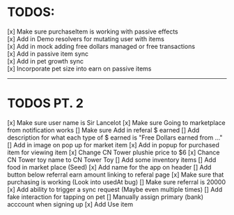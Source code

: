 # TODOS:

[x] Make sure purchaseItem is working with passive effects  
[x] Add in Demo resolvers for mutating user with items  
[x] Add in mock adding free dollars managed or free transactions  
[x] Add in passive item sync  
[x] Add in pet growth sync  
[x] Incorporate pet size into earn on passive items

---

# TODOS PT. 2

[x] Make sure user name is Sir Lancelot
[x] Make sure Going to marketplace from notification works
[] Make sure Add in referal $ earned
[] Add description for what each type of $ earned is "Free Dollars earned from ..."
[] Add in image on pop up for market item
[x] Add in popup for purchased item for viewing item
[x] Change CN Tower plushie price to $6
[x] Chance CN Tower toy name to CN Tower Toy
[] Add some inventory items
[] Add food in market place (Seed)
[x] Add name for the app on header
[] Add button below referral earn amount linking to referal page
[x] Make sure that purchasing is working (Look into usedAt bug)
[] Make sure referral is 20000
[x] Add ability to trigger a sync request (Maybe even multiple times)
[] Add fake interaction for tapping on pet
[] Manually assign primary (bank) acccount when signing up
[x] Add Use item
